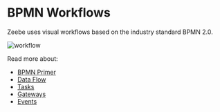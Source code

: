 # BPMN Workflows

Zeebe uses visual workflows based on the industry standard BPMN 2.0.

![workflow](/bpmn-workflows/workflow.png)

Read more about:

* [BPMN Primer](bpmn-workflows/bpmn-primer.html)
* [Data Flow](bpmn-workflows/data-flow.html)
* [Tasks](bpmn-workflows/tasks.html)
* [Gateways](bpmn-workflows/gateways.html)
* [Events](bpmn-workflows/events.html)
